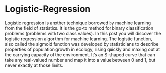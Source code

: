 # Logistic-Regression

Logistic regression is another technique borrowed by machine learning from the field of statistics.
It is the go-to method for binary classification problems (problems with two class values). In this post you will discover the logistic regression algorithm for machine learning.
The logistic function, also called the sigmoid function was developed by statisticians to describe properties of population growth in ecology, 
rising quickly and maxing out at the carrying capacity of the environment. It’s an S-shaped curve that can take any real-valued number and map it into a value between 0 and 1,
but never exactly at those limits.
